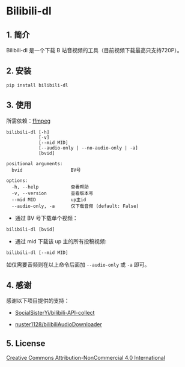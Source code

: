 # Bilibili-dl

## 1. 简介

Bilibili-dl 是一个下载 B 站音视频的工具（目前视频下载最高只支持720P）。

## 2. 安装

```
pip install bilibili-dl
```

## 3. 使用

所需依赖：[ffmpeg](https://ffmpeg.org)

```
bilibili-dl [-h]
            [-v]
            [--mid MID]
            [--audio-only | --no-audio-only | -a]
            [bvid]

positional arguments:
  bvid                  BV号

options:
  -h, --help            查看帮助
  -v, --version         查看版本号
  --mid MID             up主id
  --audio-only, -a      仅下载音频 (default: False)
```

- 通过 BV 号下载单个视频：

```
bilibili-dl [bvid]
```

- 通过 mid 下载该 up 主的所有投稿视频:

```
bilibili-dl [--mid MID]
```
如仅需要音频则在以上命令后面加 `--audio-only` 或 `-a` 即可。

## 4. 感谢

感谢以下项目提供的支持：

- [SocialSisterYi/bilibili-API-collect](https://github.com/SocialSisterYi/bilibili-API-collect)

- [nuster1128/bilibiliAudioDownloader](https://github.com/nuster1128/bilibiliAudioDownloader.git)

## 5. License

[Creative Commons Attribution-NonCommercial 4.0 International](LICENSE)
